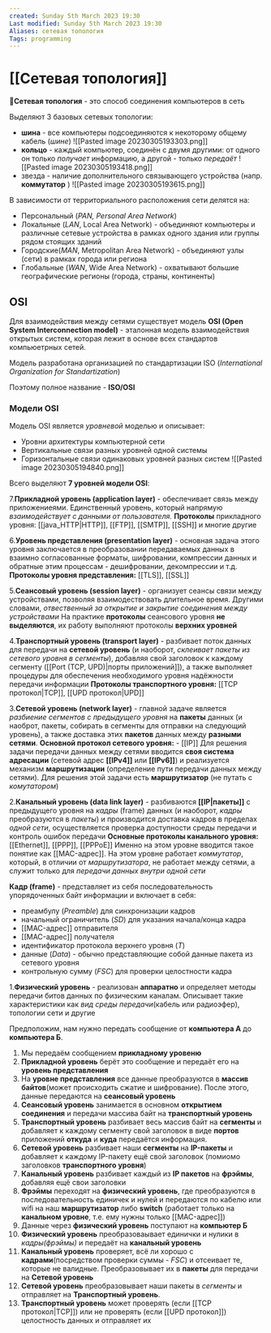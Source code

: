 ```yaml
---
created: Sunday 5th March 2023 19:30
Last modified: Sunday 5th March 2023 19:30
Aliases: сетевая топология
Tags: programming
---
```


# [[Сетевая топология]]

📌**Сетевая топология** - это способ соединения компьютеров в сеть

Выделяют 3 базовых сетевых топологии:
- **шина** - все компьютеры подсоединяются к некоторому общему кабель (*шине*)
![[Pasted image 20230305193303.png]]
- **кольцо** - каждый компьютер, соединён с двумя другими: от одного он только *получает* информацию, а другой - только *передаёт* 
![[Pasted image 20230305193418.png]]
- звезда - наличие дополнительного связывающего устройства (напр. **коммутатор** )
![[Pasted image 20230305193615.png]]

В зависимости от территориального расположения сети делятся на:

- Персональный (*PAN, Personal Area Network*)
- Локальные (*LAN*, Local Area Network) - объединяют компьютеры и различные сетевые устройства в рамках одного здания или группы рядом стоящих зданий
- Городские(*MAN*, Metropolitan Area Network) - объединяют узлы (сети) в рамках города или региона
- Глобальные (*WAN*, Wide Area Network) - охватывают большие географические регионы (города, страны, континенты)

## OSI
Для взаимодействия между сетями существует модель **OSI (Open System Interconnection model)** - эталонная модель взаимодействия открытых систем, которая лежит в основе всех стандартов компьюетрных сетей. 

Модель разработана организацией по стандартизации ISO (*International Organization for Standartization*)

Поэтому полное название - **ISO/OSI**

### Модели OSI

Модель OSI является *уровневой* моделью и описывает:
- Уровни архитектуры компьютерной сети
- Вертикальные связи разных уровней одной системы
- Горизонтальные связи одинаковых уровней разных систем
![[Pasted image 20230305194840.png]]

Всего выделяют **7 уровней модели OSI**:

7.**Прикладной уровень (application layer)** - обеспечивает связь между приложениеями. Единственный уровень, который напрямую *взаимодействует с данными от пользователя.*
**Протоколы** прикладного уровня: [[java_HTTP|HTTP]], [[FTP]], [[SMTP]], [[SSH]] и многие другие

6.**Уровень представления (presentation layer)** - основная задача этого уровня заключается в преобразовании передаваемых данных в взаимно согласованные форматы, шифровании, компрессии данных и обратные этим процессам - дешифровании, декомпрессии и т.д.
**Протоколы уровня представления:** [[TLS]], [[SSL]]

5.**Сеансовый уровень (session layer)** - организует сеансы связи между устройствами, позволяя взаимодествовать длительное время. Другими словами, *отвественный за открытие и закрытие соединения между устройствами*
На практике **протоколы** сеансового уровня **не выделяются**, их работу выполняют протоколы **верхних уровней** 

4.**Транспортный уровень (transport layer)** - разбивает поток данных для передачи на **сетевой уровень** (и наоборот, *склеивает пакеты из сетевого уровня в сегменты*), добавляя свой заголовок к каждому сегменту ([[Port (TCP, UPD)|порты приложений]]), а также выполняет процедуры для обеспечения необходимого уровня надёжности передачи информации
**Протоколы транспортного уровня:** [[TCP протокол|TCP]], [[UPD протокол|UPD]]

3.**Сетевой уровень (network layer)** - главной задаче является *разбиение сегментов с предыдущего уровня* на **пакеты** данных (и наоброт, пакеты, собирать в сегменты для отправки на следующий уровень), а также доставка этих **пакетов** данных между **разными сетями**. 
**Основной протокол сетевого уровня:** - [[IP]]
Для решения задачи передачи данных между сетями вводится **своя система адресации** (сетевой адрес **[[IPv4]]** или **[[IPv6]]**) и реализуется механизм **маршрутизации** (определение пути передачи данных между сетями). Для решения этой задачи есть **маршрутизатор** (не путать с *комутатором*)

2.**Канальный уровень (data link layer)** - разбиваются **[[IP|пакеты]]** с предыдущего уровня на *кадры* (frame) данных (и наоборот, *кадры* преобразуются в *пакеты*) и производится доставка кадров в пределах *одной сети*, осуществляется проверка доступности среды передачи и контроль ошибок передачи
**Основные протоколы канального уровня:** [[Ethernet]], [[PPP]], [[PPPoE]]
Именно на этом уровне вводится такое понятие как [[MAC-адрес]]. На этом уровне работает *коммутатор*, который, в отличии от *маршрутизатора*, не работает между сетями, а служит только для *передачи данных внутри одной сети*

**Кадр (frame)** - представляет из себя последовательность упорядоченных байт информации и включает в себя:
- преамбулу (*Preamble*) для синхронизации кадров
- начальный ограничитель (*SD*) для указания начала/конца кадра
- [[MAC-адрес]] отправителя
- [[MAC-адрес]] получателя
- идентификатор протокола верхнего уровня (*T*)
- данные (*Data*) - обычно представляющие собой данные пакета из сетевого уровня
- контрольную сумму (*FSC*) для проверки целостности кадра

1.**Физический уровень** - реализован **аппаратно** и определяет методы передачи битов данных по физическим каналам. Описывает такие характеристики как *вид среды передачи*(кабель или радиоэфер), топологии сети и другие 

Предположим, нам нужно передать сообщение от **компьютера А** до **компьютера Б**.
1. Мы передаём сообщением **прикладному уровеню**
2. **Прикладной уровень** берёт это сообщение и передаёт его на **уровень представления**
3. На **уровне представления** все данные преобразуются в **массив байтов**(может происходить сжатие и шифрование). После этого, данные передаются на **сеансовый уровень** 
4. **Сеансовый уровень** занимается в основном **открытием соединения** и передачи массива байт на **транспортный уровень**  
5. **Транспортный уровень** разбивает весь массив байт на **сегменты** и добавляет к каждому сегменту свой заголовок в виде **портов** приложений **откуда** и **куда** передаётся информация.  
6. **Сетевой уровень** разбивает наши **сегменты** на **IP-пакеты** и добавляет к каждому IP-пакету ещё свой заголовок (помиомо заголовков **транспортного уровня**)
7. **Канальный уровень** разбивает каждый из **IP пакетов** на **фрэймы**, добавляя ещё свои заголовки 
8. **Фрэймы** переходят на **физический уровень**, где преобразуются в последовательность единичек и нулей и передаются по кабелю или wifi на наш **маршрутизатор** либо **switch** (работает только на **канальном уровне**, т.е. ему нужны только [[MAC-адрес]])  
9. Данные через **физический уровень** поступают на **компьютер Б**
10. **Физический уровень** преобразоваывает единички и нулики в *кадры(фрэймы)* и передаёт на **канальный уровень**
11. **Канальный уровень** проверяет, всё ли хорошо с **кадрами**(посредством проверки суммы - *FSC*) и отсеивает те, которые не валидные. Преобразовывает их в **пакеты** для передачи на **Сетевой уровень**
12. **Сетевой уровень** преобразовывает наши пакеты в *сегменты* и отправляет на **Транспортный уровень**. 
13. **Транспортный уровень** может проверять (если [[TCP протокол|TCP]]) или не проверять (если [[UPD протокол]]) целостность данных и отправляет их 